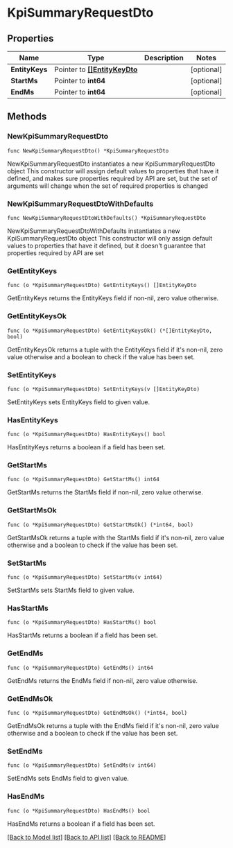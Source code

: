 # KpiSummaryRequestDto

## Properties

Name | Type | Description | Notes
------------ | ------------- | ------------- | -------------
**EntityKeys** | Pointer to [**[]EntityKeyDto**](EntityKeyDto.md) |  | [optional] 
**StartMs** | Pointer to **int64** |  | [optional] 
**EndMs** | Pointer to **int64** |  | [optional] 

## Methods

### NewKpiSummaryRequestDto

`func NewKpiSummaryRequestDto() *KpiSummaryRequestDto`

NewKpiSummaryRequestDto instantiates a new KpiSummaryRequestDto object
This constructor will assign default values to properties that have it defined,
and makes sure properties required by API are set, but the set of arguments
will change when the set of required properties is changed

### NewKpiSummaryRequestDtoWithDefaults

`func NewKpiSummaryRequestDtoWithDefaults() *KpiSummaryRequestDto`

NewKpiSummaryRequestDtoWithDefaults instantiates a new KpiSummaryRequestDto object
This constructor will only assign default values to properties that have it defined,
but it doesn't guarantee that properties required by API are set

### GetEntityKeys

`func (o *KpiSummaryRequestDto) GetEntityKeys() []EntityKeyDto`

GetEntityKeys returns the EntityKeys field if non-nil, zero value otherwise.

### GetEntityKeysOk

`func (o *KpiSummaryRequestDto) GetEntityKeysOk() (*[]EntityKeyDto, bool)`

GetEntityKeysOk returns a tuple with the EntityKeys field if it's non-nil, zero value otherwise
and a boolean to check if the value has been set.

### SetEntityKeys

`func (o *KpiSummaryRequestDto) SetEntityKeys(v []EntityKeyDto)`

SetEntityKeys sets EntityKeys field to given value.

### HasEntityKeys

`func (o *KpiSummaryRequestDto) HasEntityKeys() bool`

HasEntityKeys returns a boolean if a field has been set.

### GetStartMs

`func (o *KpiSummaryRequestDto) GetStartMs() int64`

GetStartMs returns the StartMs field if non-nil, zero value otherwise.

### GetStartMsOk

`func (o *KpiSummaryRequestDto) GetStartMsOk() (*int64, bool)`

GetStartMsOk returns a tuple with the StartMs field if it's non-nil, zero value otherwise
and a boolean to check if the value has been set.

### SetStartMs

`func (o *KpiSummaryRequestDto) SetStartMs(v int64)`

SetStartMs sets StartMs field to given value.

### HasStartMs

`func (o *KpiSummaryRequestDto) HasStartMs() bool`

HasStartMs returns a boolean if a field has been set.

### GetEndMs

`func (o *KpiSummaryRequestDto) GetEndMs() int64`

GetEndMs returns the EndMs field if non-nil, zero value otherwise.

### GetEndMsOk

`func (o *KpiSummaryRequestDto) GetEndMsOk() (*int64, bool)`

GetEndMsOk returns a tuple with the EndMs field if it's non-nil, zero value otherwise
and a boolean to check if the value has been set.

### SetEndMs

`func (o *KpiSummaryRequestDto) SetEndMs(v int64)`

SetEndMs sets EndMs field to given value.

### HasEndMs

`func (o *KpiSummaryRequestDto) HasEndMs() bool`

HasEndMs returns a boolean if a field has been set.


[[Back to Model list]](../README.md#documentation-for-models) [[Back to API list]](../README.md#documentation-for-api-endpoints) [[Back to README]](../README.md)


